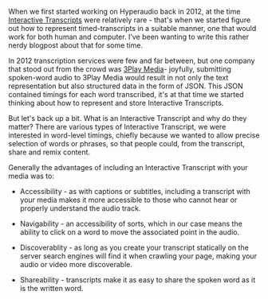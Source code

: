 When we first started working on Hyperaudio back in 2012, at the time [Interactive Transcripts](https://en.wikipedia.org/wiki/Interactive_transcripts) were relatively rare - that's when we started figure out how to represent timed-transcripts in a suitable manner, one that would work for both human and computer. I’ve been wanting to write this rather nerdy blogpost about that for some time.

In 2012 transcription services were few and far between, but one company that stood out from the crowd was [3Play Media](https://www.3playmedia.com/)- joyfully, submitting spoken-word audio to 3Play Media would result in not only the text representation but also structured data in the form of JSON. This JSON contained timings for each word transcribed, it's at that time we started thinking about how to represent and store Interactive Transcripts.

But let's back up a bit. What is an Interactive Transcript and why do they matter? There are various types of Interactive Transcript, we were interested in word-level timings, chiefly because we wanted to allow precise selection of words or phrases, so that people could, from the transcript, share and remix content.

Generally the advantages of including an Interactive Transcript with your media was to:

- Accessibility - as with captions or subtitles, including a transcript with your media makes it more accessible to those who cannot hear or properly understand the audio track.

- Navigability - an accessibility of sorts, which in our case means the ability to click on a word to move the associated point in the audio.

- Discoverablity - as long as you create your transcript statically on the server search engines will find it when crawling your page, making your audio or video more discoverable.

- Shareability - transcripts make it as easy to share the spoken word as it is the written word.




